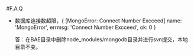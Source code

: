 #F.A.Q


* 数据库连接数超限，{ [MongoError: Connect Number Excceed] name: 'MongoError', errmsg: 'Connect Number Excceed', ok: 0 }   

	答：在BAE目录中删除node_modules/mongodb目录并进行svn提交，本地目录不变。


